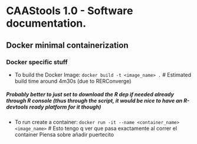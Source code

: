 # CAAStools 1.0 - Software documentation.

## Docker minimal containerization

### Docker specific stuff
- To build the Docker Image:
`docker build -t <image_name> .`  # Estimated build time around 4m30s (due to RERConverge)
##### Probably better to just set to download the R dep if needed already through R console (thus through the script, it would be nice to have an R-devtools ready platform for it though)
- To run create a container: 
`docker run -it --name <container_name> <image_name>` # Esto tengo q ver que pasa exactamente al correr el container
Piensa sobre añadir puertecito 
